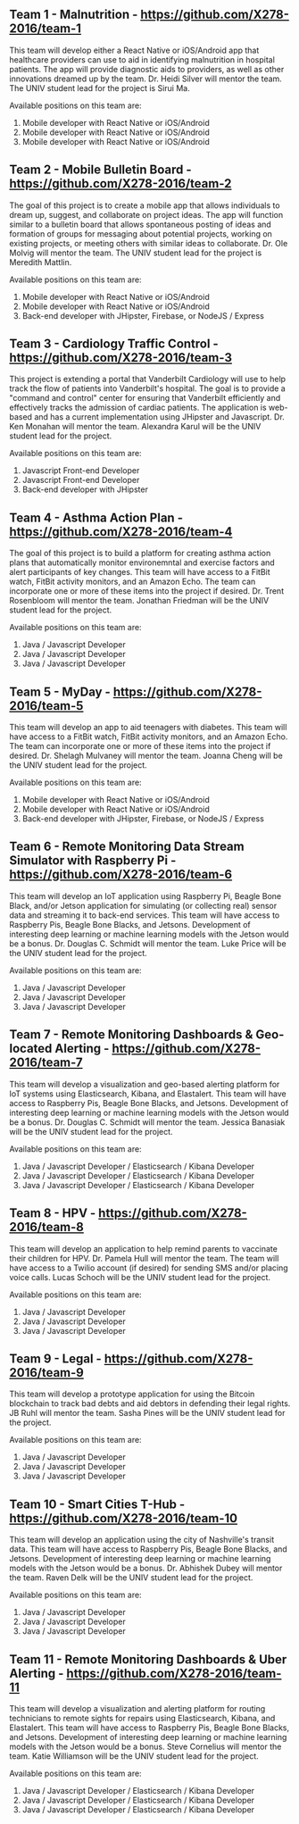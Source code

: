## Team 1 - Malnutrition - https://github.com/X278-2016/team-1

This team will develop either a React Native or iOS/Android app that healthcare providers can use to aid in identifying malnutrition in hospital patients. The app will provide diagnostic aids to providers, as well as other innovations dreamed up by the team. Dr. Heidi Silver will mentor the team. The UNIV student lead for the project is Sirui Ma. 

Available positions on this team are:
  1. Mobile developer with React Native or iOS/Android
  2. Mobile developer with React Native or iOS/Android
  3. Mobile developer with React Native or iOS/Android


## Team 2 - Mobile Bulletin Board - https://github.com/X278-2016/team-2

The goal of this project is to create a mobile app that allows individuals to dream up, suggest, and collaborate on project ideas. The app will function similar to a bulletin board that allows spontaneous posting of ideas and formation of groups for messaging about potential projects, working on existing projects, or meeting others with similar ideas to collaborate. Dr. Ole Molvig will mentor the team. The UNIV student lead for the project is Meredith Mattlin.

Available positions on this team are:
  1. Mobile developer with React Native or iOS/Android
  2. Mobile developer with React Native or iOS/Android
  3. Back-end developer with JHipster, Firebase, or NodeJS / Express

## Team 3 - Cardiology Traffic Control - https://github.com/X278-2016/team-3

This project is extending a portal that Vanderbilt Cardiology will use to help track the flow of patients into Vanderbilt's hospital. The goal is to provide a "command and control" center for ensuring that Vanderbilt efficiently and effectively tracks the admission of cardiac patients. The application is web-based and has a current implementation using JHipster and Javascript. Dr. Ken Monahan will mentor the team. Alexandra Karul will be the UNIV student lead for the project.

Available positions on this team are:
  1. Javascript Front-end Developer
  2. Javascript Front-end Developer
  3. Back-end developer with JHipster

## Team 4 - Asthma Action Plan - https://github.com/X278-2016/team-4

The goal of this project is to build a platform for creating asthma action plans that automatically monitor environemntal and exercise factors and alert participants of key changes. This team will have access to a FitBit watch, FitBit activity monitors, and an Amazon Echo. The team can incorporate one or more of these items into the project if desired. Dr. Trent Rosenbloom will mentor the team. Jonathan Friedman will be the UNIV student lead for the project.

Available positions on this team are:
  1. Java / Javascript Developer
  2. Java / Javascript Developer
  3. Java / Javascript Developer

## Team 5 - MyDay - https://github.com/X278-2016/team-5

This team will develop an app to aid teenagers with diabetes. This team will have access to a FitBit watch, FitBit activity monitors, and an Amazon Echo. The team can incorporate one or more of these items into the project if desired.  Dr. Shelagh Mulvaney will mentor the team. Joanna Cheng will be the UNIV student lead for the project.

Available positions on this team are:
  1. Mobile developer with React Native or iOS/Android
  2. Mobile developer with React Native or iOS/Android
  3. Back-end developer with JHipster, Firebase, or NodeJS / Express

## Team 6 - Remote Monitoring Data Stream Simulator with Raspberry Pi - https://github.com/X278-2016/team-6

This team will develop an IoT application using Raspberry Pi, Beagle Bone Black, and/or Jetson application for simulating (or collecting real) sensor data and streaming it to back-end services. This team will have access to Raspberry Pis, Beagle Bone Blacks, and Jetsons. Development of interesting deep learning or machine learning models with the Jetson would be a bonus. Dr. Douglas C. Schmidt will mentor the team. Luke Price will be the UNIV student lead for the project.

Available positions on this team are:
  1. Java / Javascript Developer
  2. Java / Javascript Developer
  3. Java / Javascript Developer

## Team 7 - Remote Monitoring Dashboards & Geo-located Alerting - https://github.com/X278-2016/team-7

This team will develop a visualization and geo-based alerting platform for IoT systems using Elasticsearch, Kibana, and Elastalert. This team will have access to Raspberry Pis, Beagle Bone Blacks, and Jetsons. Development of interesting deep learning or machine learning models with the Jetson would be a bonus. Dr. Douglas C. Schmidt will mentor the team. Jessica Banasiak will be the UNIV student lead for the project.

Available positions on this team are:
  1. Java / Javascript Developer / Elasticsearch / Kibana Developer
  2. Java / Javascript Developer / Elasticsearch / Kibana Developer
  3. Java / Javascript Developer / Elasticsearch / Kibana Developer

## Team 8 - HPV - https://github.com/X278-2016/team-8

This team will develop an application to help remind parents to vaccinate their children for HPV. Dr. Pamela Hull will mentor the team. The team will have access to a Twilio account (if desired) for sending SMS and/or placing voice calls. Lucas Schoch will be the UNIV student lead for the project.

Available positions on this team are:
  1. Java / Javascript Developer
  2. Java / Javascript Developer
  3. Java / Javascript Developer

## Team 9 - Legal - https://github.com/X278-2016/team-9

This team will develop a prototype application for using the Bitcoin blockchain to track bad debts and aid debtors in defending their legal rights. JB Ruhl will mentor the team. Sasha Pines will be the UNIV student lead for the project.

Available positions on this team are:
  1. Java / Javascript Developer
  2. Java / Javascript Developer
  3. Java / Javascript Developer

## Team 10 - Smart Cities T-Hub - https://github.com/X278-2016/team-10

This team will develop an application using the city of Nashville's transit data. This team will have access to Raspberry Pis, Beagle Bone Blacks, and Jetsons. Development of interesting deep learning or machine learning models with the Jetson would be a bonus. Dr. Abhishek Dubey will mentor the team. Raven Delk will be the UNIV student lead for the project.

Available positions on this team are:
  1. Java / Javascript Developer
  2. Java / Javascript Developer
  3. Java / Javascript Developer

## Team 11 - Remote Monitoring Dashboards & Uber Alerting - https://github.com/X278-2016/team-11

This team will develop a visualization and alerting platform for routing 
technicians to remote sights for repairs using Elasticsearch,
Kibana, and Elastalert. This team
will have access to Raspberry Pis, Beagle Bone Blacks, and Jetsons.
Development of interesting deep learning or machine learning models
with the Jetson would be a bonus. Steve Cornelius will mentor
the team. Katie Williamson will be the UNIV student lead for the
project.

Available positions on this team are:
  1. Java / Javascript Developer / Elasticsearch / Kibana Developer
  2. Java / Javascript Developer / Elasticsearch / Kibana Developer
  3. Java / Javascript Developer / Elasticsearch / Kibana Developer
